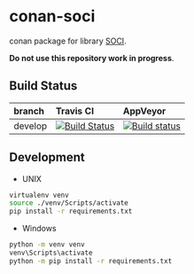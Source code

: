 # conan-soci

conan package for library [SOCI][SOCI sourceforge].

**Do not use this repository work in progress**.

## Build Status

| branch  | Travis CI | AppVeyor |
|:--------|:----------|:---------|
| develop | [![Build Status](https://travis-ci.com/tt4g/conan-soci.svg?branch=develop)](https://travis-ci.com/tt4g/conan-soci) | [![Build status](https://ci.appveyor.com/api/projects/status/j324gfu42oaxm9bu?svg=true&branch=develop)](https://ci.appveyor.com/project/tt4g/conan-soci/branch/develop) |

## Development

* UNIX

```bash
virtualenv venv
source ./venv/Scripts/activate
pip install -r requirements.txt
```

* Windows

```bash
python -m venv venv
venv\Scripts\activate
python -m pip install -r requirements.txt
```

[SOCI sourceforge]:http://soci.sourceforge.net/
